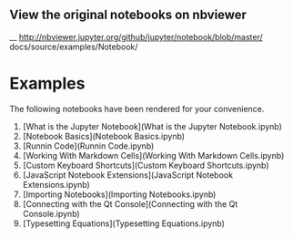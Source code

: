 ## View the original notebooks on nbviewer

__ http://nbviewer.jupyter.org/github/jupyter/notebook/blob/master/
   docs/source/examples/Notebook/

Examples
========

The following notebooks have been rendered for your convenience.

1. [What is the Jupyter Notebook](What is the Jupyter Notebook.ipynb)
1. [Notebook Basics](Notebook Basics.ipynb)
1. [Runnin Code](Runnin Code.ipynb)
1. [Working With Markdown Cells](Working With Markdown Cells.ipynb)
1. [Custom Keyboard Shortcuts](Custom Keyboard Shortcuts.ipynb)
1. [JavaScript Notebook Extensions](JavaScript Notebook Extensions.ipynb)
1. [Importing Notebooks](Importing Notebooks.ipynb)
1. [Connecting with the Qt Console](Connecting with the Qt Console.ipynb)
1. [Typesetting Equations](Typesetting Equations.ipynb)
